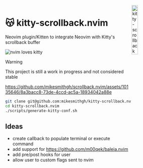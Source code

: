 <img src="https://github.com/mikesmithgh/kitty-scrollback.nvim/assets/10135646/a7357844-e0e4-4053-8c77-6d129528504f" alt="kitty-scrollback" style="width: 20%" align="right" />

# 😽 kitty-scrollback.nvim
Neovim plugin/Kitten to integrate Neovim with Kitty's scrollback buffer

![nvim loves kitty](https://img.shields.io/static/v1?style=fl&label=%E2%9D%A4%EF%B8%8F&message=%F0%9F%90%B1&logo=neovim&labelColor=282828&logoColor=8faa80&color=282828)
> [!WARNING]  
> This project is still a work in progress and not considered stable


https://github.com/mikesmithgh/scrollback.nvim/assets/10135646/8a3bacc8-73de-4ccd-ac5a-18934042a88e


```sh
git clone git@github.com:mikesmithgh/kitty-scrollback.nvim.git
cd kitty-scrollback.nvim
./scripts/generate-kitty-conf.sh 
```

## Ideas
- create callback to populate terminal or execute command
- add support for https://github.com/m00qek/baleia.nvim
- add pre/post hooks for user
- allow user to custom flags sent to nvim 
